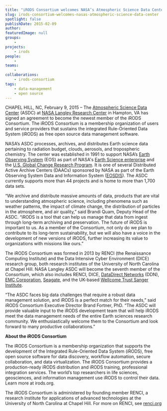 ```yaml
---
title: "iRODS Consortium welcomes NASA’s Atmospheric Science Data Center"
slug: irods-consortium-welcomes-nasas-atmospheric-science-data-center
spotlight: false
publishDate: 2015-02-09
author: 
featuredImage: null
groups:
    - 
projects:
    - irods
people:
    - 
teams: 
    - 
collaborations:
    - irods-consortium
tags:
    - data-management
    - open source
---
```

CHAPEL HILL, NC, February 9, 2015 – The <a href="https://eosweb.larc.nasa.gov/">Atmospheric Science Data Center</a> (ASDC) at <a href="http://www.nasa.gov/centers/langley/home/index.html#.VLlgbS7F950">NASA Langley Research Center</a> in Hampton, VA has signed an agreement to become the newest member of the iRODS Consortium. The iRODS Consortium is a membership organization of users and service providers that sustains the integrated Rule-Oriented Data System (iRODS) as free open source data management software.

<!--more-->

NASA’s ASDC processes, archives, and distributes Earth science data pertaining to radiation budget, clouds, aerosols, and tropospheric chemistry. The center was established in 1991 to support NASA’s <a href="http://eospso.gsfc.nasa.gov/">Earth Observing System</a> (EOS) as part of NASA's <a href="http://science.nasa.gov/">Earth Science enterprise</a> and the <a href="http://www.globalchange.gov/">U.S. Global Change Research Program</a>. It is one of several Distributed Active Archive Centers (DAACs) sponsored by NASA as part of the Earth Observing System Data and Information System (<a href="https://earthdata.nasa.gov/about-eosdis/">EOSDIS</a>). The ASDC currently supports more than 44 projects and is home to more than 1,700 data sets.

“We archive and distribute massive amounts of data, products that are vital to understanding atmospheric science, including phenomena such as weather patterns, the impact of climate change, the distribution of particles in the atmosphere, and air quality,” said Brandi Quam, Deputy Head of the ASDC. “iRODS is a tool that can help us manage that data from ingest through long-term archiving and preservation. The future of iRODS is important to us. As a member of the Consortium, not only do we plan to contribute to its long-term sustainability, but we will also have a voice in the development of new versions of iRODS, further increasing its value to organizations with missions like ours.”

The iRODS Consortium was formed in 2013 by RENCI (the Renaissance Computing Institute) and the Data Intensive Cyber Environment (DICE) research group, both research institutes of the University of North Carolina at Chapel Hill. NASA Langley ASDC will become the seventh member of the Consortium, which also includes RENCI, DICE, <a href="http://www.ddn.com/">DataDirect Networks</a> (DDN), <a href="http://www.emc.com/">EMC Corporation</a>, <a href="http://www.seagate.com/">Seagate</a>, and the UK-based <a href="https://www.sanger.ac.uk/">Wellcome Trust Sanger Institute</a>.

“The ASDC faces big data challenges that require a robust data management solution, and iRODS is a perfect match for their needs,” said iRODS Consortium Executive Director Brand Fortner, PhD. “The ASDC will provide valuable input to the iRODS development team that will help iRODS meet the data management needs of the entire Earth sciences research community. We enthusiastically welcome them to the Consortium and look forward to many productive collaborations.”

<strong>About the iRODS Consortium</strong>

The iRODS Consortium is a membership organization that supports the development of the Integrated Rule-Oriented Data System (iRODS), free open source software for data discovery, workflow automation, secure collaboration, and data virtualization. The iRODS Consortium provides a production-ready iRODS distribution and iRODS training, professional integration services. The world’s top researchers in life sciences, geosciences, and information management use iRODS to control their data. Learn more at irods.org.

The iRODS Consortium is administered by founding member RENCI, a research institute for applications of advanced technologies at the University of North Carolina at Chapel Hill. For more on RENCI, see <a href="http://www.renci.org">renci.org</a>

&nbsp;
